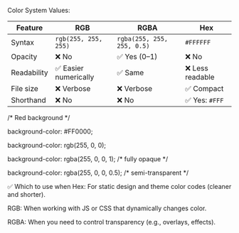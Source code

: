 Color System Values:

| Feature     | RGB                  | RGBA                       | Hex             |
| ----------- | -------------------- | -------------------------- | --------------- |
| Syntax      | `rgb(255, 255, 255)` | `rgba(255, 255, 255, 0.5)` | `#FFFFFF`       |
| Opacity     | ❌ No                 | ✅ Yes (0–1)                | ❌ No            |
| Readability | ✅ Easier numerically | ✅ Same                     | ❌ Less readable |
| File size   | ❌ Verbose            | ❌ Verbose                  | ✅ Compact       |
| Shorthand   | ❌ No                 | ❌ No                       | ✅ Yes: `#FFF`   |


/* Red background */

background-color: #FF0000;

background-color: rgb(255, 0, 0);

background-color: rgba(255, 0, 0, 1);  /* fully opaque */

background-color: rgba(255, 0, 0, 0.5); /* semi-transparent */

✅ Which to use when
Hex: For static design and theme color codes (cleaner and shorter).

RGB: When working with JS or CSS that dynamically changes color.

RGBA: When you need to control transparency (e.g., overlays, effects).
